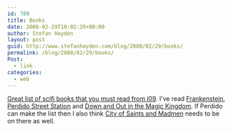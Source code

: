 ```yaml
---
id: 789
title: Books
date: 2008-02-29T10:02:29+00:00
author: Stefan Hayden
layout: post
guid: http://www.stefanhayden.com/blog/2008/02/29/books/
permalink: /blog/2008/02/29/books/
Post:
  - link
categories:
  - web
---
```

<a href="http://io9.com/361597/the-twenty-science-fiction-novels-that-will-change-your-life">Great list of scifi books that you must read from i09</a>. I've read <a href="http://www.literature.org/authors/shelley-mary/frankenstein/">Frankenstein</a>, <a href="http://www.amazon.com/o/ASIN/0345459407/stefanhayden-20">Perdido Street Station</a> and <a href="http://www.amazon.com/o/ASIN/076530953X/stefanhayden-20">Down and Out in the Magic Kingdom</a>. If Perdido can make the list then I also think <a href="http://www.amazon.com/o/ASIN/0553383574/stefanhayden-20">City of Saints and Madmen</a> needs to be on there as well. 